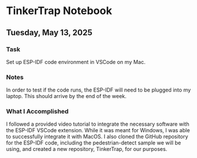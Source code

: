 # TinkerTrap Notebook
## Tuesday, May 13, 2025
### Task
Set up ESP-IDF code environment in VSCode on my Mac. 
### Notes
In order to test if the code runs, the ESP-IDF will need to be plugged into my laptop. This should arrive by the end of the week. 
### What I Accomplished
I followed a provided video tutorial to integrate the necessary software with the ESP-IDF VSCode extension. While it was meant for Windows, I was able to successfully integrate it with MacOS. I also cloned the GitHub repository for the ESP-IDF code, including the pedestrian-detect sample we will be using, and created a new repository, TinkerTrap, for our purposes. 